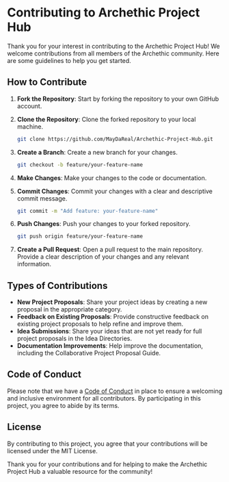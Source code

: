 # Contributing to Archethic Project Hub

Thank you for your interest in contributing to the Archethic Project Hub! We welcome contributions from all members of the Archethic community. Here are some guidelines to help you get started.

## How to Contribute

1. **Fork the Repository**: Start by forking the repository to your own GitHub account.

2. **Clone the Repository**: Clone the forked repository to your local machine.
   ```bash
   git clone https://github.com/MayDaReal/Archethic-Project-Hub.git

3. **Create a Branch**: Create a new branch for your changes.
   ```bash
   git checkout -b feature/your-feature-name

4. **Make Changes**: Make your changes to the code or documentation.

5. **Commit Changes**: Commit your changes with a clear and descriptive commit message.
   ```bash
   git commit -m "Add feature: your-feature-name"

6. **Push Changes**: Push your changes to your forked repository.
   ```bash
   git push origin feature/your-feature-name
   
7. **Create a Pull Request**: Open a pull request to the main repository. Provide a clear description of your changes and any relevant information.

## Types of Contributions

- **New Project Proposals**: Share your project ideas by creating a new proposal in the appropriate category.
- **Feedback on Existing Proposals**: Provide constructive feedback on existing project proposals to help refine and improve them.
- **Idea Submissions**: Share your ideas that are not yet ready for full project proposals in the Idea Directories.
- **Documentation Improvements**: Help improve the documentation, including the Collaborative Project Proposal Guide.

## Code of Conduct

Please note that we have a [Code of Conduct](Code_of_Conduct.md) in place to ensure a welcoming and inclusive environment for all contributors. By participating in this project, you agree to abide by its terms.

## License

By contributing to this project, you agree that your contributions will be licensed under the MIT License.

Thank you for your contributions and for helping to make the Archethic Project Hub a valuable resource for the community!
